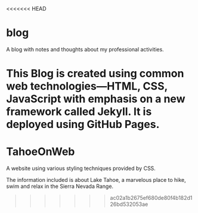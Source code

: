 <<<<<<< HEAD
# blog

A blog with notes and thoughts about my professional activities.

This Blog is created using common web technologies—HTML, CSS, JavaScript with emphasis on a new framework called Jekyll.
It is deployed using GitHub Pages.
=======
# TahoeOnWeb
A website using various styling techniques provided by CSS.

The information included is about Lake Tahoe, a marvelous place to hike, swim and relax in the Sierra Nevada Range.
>>>>>>> ac02a1b2675ef680de80f4b182d126bd532053ae
